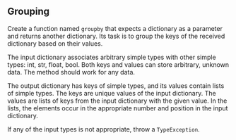 ## Grouping

Create a function named `groupby` that expects a dictionary as a parameter and returns another dictionary. Its task is
to group the keys of the received dictionary based on their values.

The input dictionary associates arbitrary simple types with other simple types: int, str, float, bool. Both keys and
values can store arbitrary, unknown data. The method should work for any data.

The output dictionary has keys of simple types, and its values contain lists of simple types. The keys are unique values
of the input dictionary. The values are lists of keys from the input dictionary with the given value. In the lists, the
elements occur in the appropriate number and position in the input dictionary.

If any of the input types is not appropriate, throw a `TypeException`.

